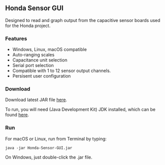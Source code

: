 ## Honda Sensor GUI

Designed to read and graph output from the capacitive sensor boards used for the Honda project.

### Features
- Windows, Linux, macOS compatible
- Auto-ranging scales
- Capacitance unit selection
- Serial port selection
- Compatible with 1 to 12 sensor output channels.
- Persisent user configuration

### Download
Download latest JAR file [here](https://github.com/konstantinbsv/Honda-Sensor-GUI/raw/master/out/artifacts/Honda_Sensor_GUI_jar/Honda-Sensor-GUI.jar).

To run, you will need (Java Development Kit) JDK installed, which can be found [here](https://www.oracle.com/java/technologies/javase-downloads.html).

### Run
For macOS or Linux, run from Terminal by typing:

`java -jar Honda-Sensor-GUI.jar`

On Windows, just double-click the .jar file.

